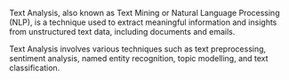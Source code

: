 Text Analysis, also known as Text Mining or Natural Language Processing (NLP), is a technique used to extract meaningful information and insights from unstructured text data, including documents and emails.

Text Analysis involves various techniques such as text preprocessing, sentiment analysis, named entity recognition, topic modelling, and text classification.
